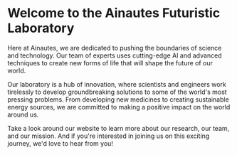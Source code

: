 <!--font:Montserrat-->

# Welcome to the Ainautes Futuristic Laboratory

Here at Ainautes, we are dedicated to pushing the boundaries of science and technology. Our team of experts uses cutting-edge AI and advanced techniques to create new forms of life that will shape the future of our world.

Our laboratory is a hub of innovation, where scientists and engineers work tirelessly to develop groundbreaking solutions to some of the world's most pressing problems. From developing new medicines to creating sustainable energy sources, we are committed to making a positive impact on the world around us.

Take a look around our website to learn more about our research, our team, and our mission. And if you're interested in joining us on this exciting journey, we'd love to hear from you!

<!--

Write me markdown content of website with wallpaper:

"A futuristic laboratory where Ainautes use AI and advanced technology to create new forms of life."

The header of the page should not be copy of the text but rather a real content of the website which is using this wallpaper.


---


# Welcome to the Ainautes Futuristic Laboratory

Here at Ainautes, we are dedicated to pushing the boundaries of science and technology. Our team of experts uses cutting-edge AI and advanced techniques to create new forms of life that will shape the future of our world.

Our laboratory is a hub of innovation, where scientists and engineers work tirelessly to develop groundbreaking solutions to some of the world's most pressing problems. From developing new medicines to creating sustainable energy sources, we are committed to making a positive impact on the world around us.

Take a look around our website to learn more about our research, our team, and our mission. And if you're interested in joining us on this exciting journey, we'd love to hear from you!


---


Write me a Google font which is best fitting for the website.

Pick from the list:
- Great Vibes
- Lobster
- Raleway
- Montserrat
- Inter
- Lato
- Cabin
- Playfair Display
- Roboto
- Cinzel Decorative
- Alegreya
- Barlow Condensed
- Creepster
- Orbitron
- Open Sans
- Cinzel
- Cormorant Garamond
- Futura
- IBM Plex Sans
- Poppins
- Exo 2
- Dancing Script


Write just the font name nothing else.


---


Montserrat

-->
